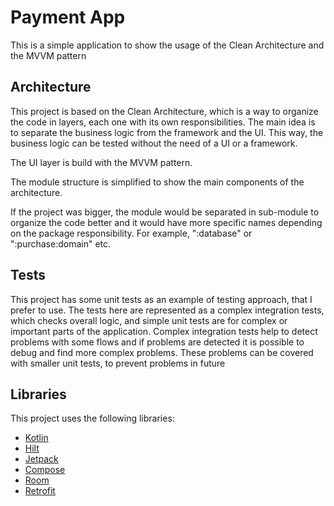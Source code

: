 # Payment App
This is a simple application to show the usage of the Clean Architecture and the MVVM pattern

## Architecture

This project is based on the Clean Architecture, which is a way to organize the code in layers, each
one with its own responsibilities. The main idea is to separate the business logic from the
framework and the UI. This way, the business logic can be tested without the need of a UI or a
framework.

The UI layer is build with the MVVM pattern. 

The module structure is simplified to show the main components of the architecture.

If the project was bigger, the module would be separated in sub-module to organize the 
code better and it would have more specific names depending on the package responsibility. 
For example, ":database" or ":purchase:domain" etc.

## Tests

This project has some unit tests as an example of testing approach, that I prefer to use.
The tests here are represented as a complex integration tests, which checks overall logic, and
simple unit tests are for complex or important parts of the application. Complex integration tests
help to detect problems with some flows and if problems are detected it is possible to debug and
find more complex problems. These problems can be covered with smaller unit tests, to prevent
problems in future

## Libraries

This project uses the following libraries:
- [Kotlin](https://kotlinlang.org/)
- [Hilt](https://dagger.dev/hilt/)
- [Jetpack](https://developer.android.com/jetpack)
- [Compose](https://developer.android.com/jetpack/compose)
- [Room](https://developer.android.com/jetpack/androidx/releases/room)
- [Retrofit](https://square.github.io/retrofit/)